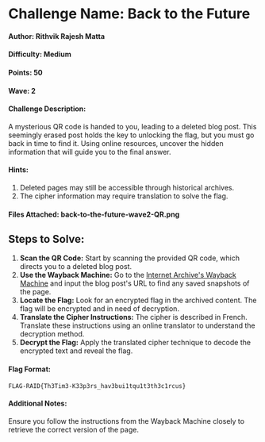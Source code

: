 # Challenge Name: Back to the Future

#### Author: Rithvik Rajesh Matta

#### Difficulty: Medium

#### Points: 50

#### Wave: 2

#### Challenge Description: 
A mysterious QR code is handed to you, leading to a deleted blog post. This seemingly erased post holds the key to unlocking the flag, but you must go back in time to find it. Using online resources, uncover the hidden information that will guide you to the final answer.

#### Hints:
1. Deleted pages may still be accessible through historical archives.
2. The cipher information may require translation to solve the flag.

#### Files Attached: back-to-the-future-wave2-QR.png

## Steps to Solve:

1. **Scan the QR Code:** Start by scanning the provided QR code, which directs you to a deleted blog post.
2. **Use the Wayback Machine:** Go to the [Internet Archive's Wayback Machine](https://archive.org/web/) and input the blog post's URL to find any saved snapshots of the page.
3. **Locate the Flag:** Look for an encrypted flag in the archived content. The flag will be encrypted and in need of decryption.
4. **Translate the Cipher Instructions:** The cipher is described in French. Translate these instructions using an online translator to understand the decryption method.
5. **Decrypt the Flag:** Apply the translated cipher technique to decode the encrypted text and reveal the flag.

#### Flag Format:
`FLAG-RAID{Th3Tim3-K33p3rs_hav3bui1tqu1t3th3c1rcus}`

#### Additional Notes: 
Ensure you follow the instructions from the Wayback Machine closely to retrieve the correct version of the page.

